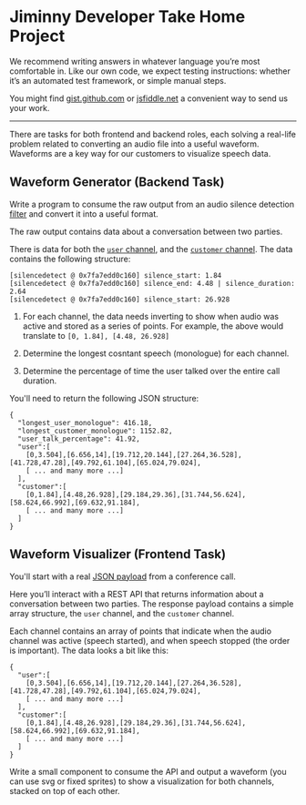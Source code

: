 # Jiminny Developer Take Home Project

We recommend writing answers in whatever language you’re most comfortable in. Like our own code, we expect testing instructions: whether it’s an automated test framework, or simple manual steps.

You might find [gist.github.com](https://gist.github.com/) or [jsfiddle.net](https://jsfiddle.net/) a convenient way to send us your work.

---
There are tasks for both frontend and backend roles, each solving a real-life problem related to converting an audio file into a useful waveform. Waveforms are a key way for our customers to visualize speech data.

## Waveform Generator (Backend Task)

Write a program to consume the raw output from an audio silence detection [filter](https://ffmpeg.org/ffmpeg-filters.html#silencedetect) and convert it into a useful format.

The raw output contains data about a conversation between two parties. 

There is data for both the [`user` channel](https://rawgit.com/jiminny/join-the-team/master/assets/user-channel.txt), and the [`customer` channel](https://rawgit.com/jiminny/join-the-team/master/assets/customer-channel.txt). The data contains the following structure:

```
[silencedetect @ 0x7fa7edd0c160] silence_start: 1.84
[silencedetect @ 0x7fa7edd0c160] silence_end: 4.48 | silence_duration: 2.64
[silencedetect @ 0x7fa7edd0c160] silence_start: 26.928
```

1. For each channel, the data needs inverting to show when audio was active and stored as a series of points.
For example, the above would translate to `[0, 1.84], [4.48, 26.928]`

2. Determine the longest cosntant speech (monologue) for each channel.

3. Determine the percentage of time the user talked over the entire call duration.

You'll need to return the following JSON structure:

```
{
  "longest_user_monologue": 416.18,
  "longest_customer_monologue": 1152.82,
  "user_talk_percentage": 41.92,
  "user":[
    [0,3.504],[6.656,14],[19.712,20.144],[27.264,36.528],[41.728,47.28],[49.792,61.104],[65.024,79.024],
    [ ... and many more ...]
  ],
  "customer":[
    [0,1.84],[4.48,26.928],[29.184,29.36],[31.744,56.624],[58.624,66.992],[69.632,91.184],
    [ ... and many more ...]
  ]
}
```


## Waveform Visualizer (Frontend Task)

You'll start with a real [JSON payload](https://rawgit.com/jiminny/join-the-team/master/assets/wavedata.json) from a conference call.

Here you’ll interact with a REST API that returns information about a conversation between two parties.
The response payload contains a simple array structure, the `user` channel, and the `customer` channel.

Each channel contains an array of points that indicate when the audio channel was active (speech started), and when speech stopped (the order is important).
The data looks a bit like this:

```
{
  "user":[
    [0,3.504],[6.656,14],[19.712,20.144],[27.264,36.528],[41.728,47.28],[49.792,61.104],[65.024,79.024],
    [ ... and many more ...]
  ],
  "customer":[
    [0,1.84],[4.48,26.928],[29.184,29.36],[31.744,56.624],[58.624,66.992],[69.632,91.184],
    [ ... and many more ...]
  ]
}
```

Write a small component to consume the API and output a waveform (you can use svg or fixed sprites) to show a visualization for both channels, stacked on top of each other.


